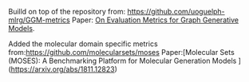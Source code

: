 Builld on top of the repository from: https://github.com/uoguelph-mlrg/GGM-metrics
Paper: [On Evaluation Metrics for Graph Generative Models](https://arxiv.org/abs/2201.09871). 


Added the molecular domain specific metrics from:https://github.com/molecularsets/moses
Paper:[Molecular Sets (MOSES): A Benchmarking Platform for Molecular Generation Models
] (https://arxiv.org/abs/1811.12823)

